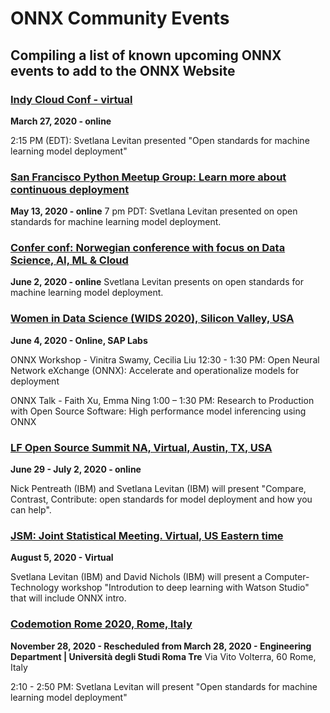 <!--- SPDX-License-Identifier: Apache-2.0 -->

# ONNX Community Events
## Compiling a list of known upcoming ONNX events to add to the ONNX Website

### [Indy Cloud Conf - virtual](https://2020.indycloudconf.com/schedule/)
**March 27, 2020 - online**

2:15 PM (EDT): Svetlana Levitan presented "Open standards for machine learning model deployment"


### [San Francisco Python Meetup Group: Learn more about continuous deployment](https://www.meetup.com/sfpython/events/xkwxvqybchbrb/)
**May 13, 2020 - online**
7 pm PDT: Svetlana Levitan presented on open standards for machine learning model deployment.


### [Confer conf: Norwegian conference with focus on Data Science, AI, ML & Cloud](https://confer.no/)
**June 2, 2020 - online**
Svetlana Levitan presents on open standards for machine learning model deployment.


### [Women in Data Science (WIDS 2020), Silicon Valley, USA](https://events.sap.com/us/wids-2020-sv/en/home)
**June 4, 2020 - Online, SAP Labs**

ONNX Workshop - Vinitra Swamy, Cecilia Liu
12:30 - 1:30 PM: Open Neural Network eXchange (ONNX): Accelerate and operationalize models for deployment

ONNX Talk - Faith Xu, Emma Ning
1:00 – 1:30 PM: Research to Production with Open Source Software: High performance model inferencing using ONNX


### [LF Open Source Summit NA, Virtual, Austin, TX, USA](https://events.linuxfoundation.org/open-source-summit-north-america/)
**June 29 - July 2, 2020 - online**

Nick Pentreath (IBM) and Svetlana Levitan (IBM) will present "Compare, Contrast, Contribute: open
standards for model deployment and how you can help".


### [JSM: Joint Statistical Meeting. Virtual, US Eastern time](https://ww2.amstat.org/meetings/jsm/2020/)
**August 5, 2020 - Virtual**

Svetlana Levitan (IBM) and David Nichols (IBM) will present a Computer-Technology workshop
"Introdution to deep learning with Watson Studio" that will include ONNX intro.


### [Codemotion Rome 2020, Rome, Italy](https://events.codemotion.com/conferences/rome/2020/agenda/12-June/)
**November 28, 2020 - Rescheduled from March 28, 2020 - Engineering Department | Università degli Studi Roma Tre**
Via Vito Volterra, 60  Rome, Italy

2:10 - 2:50 PM: Svetlana Levitan will present "Open standards for machine learning model deployment"

